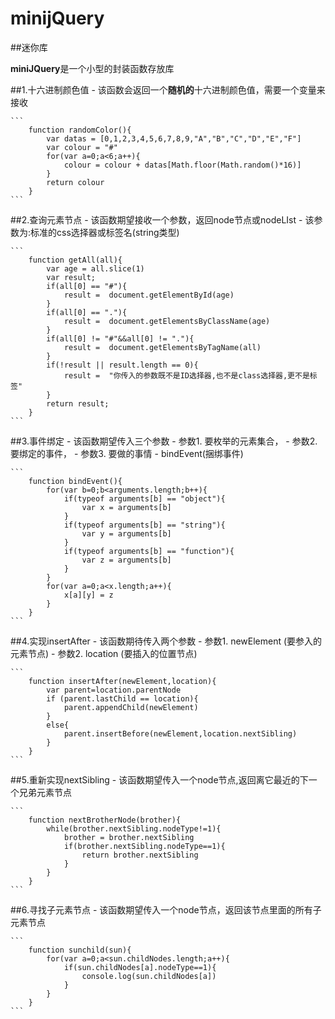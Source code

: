 # minijQuery
##迷你库

**miniJQuery**是一个小型的封装函数存放库

##1.十六进制颜色值
    - 该函数会返回一个**随机的**十六进制颜色值，需要一个变量来接收
    
    ```
        function randomColor(){
        	var datas = [0,1,2,3,4,5,6,7,8,9,"A","B","C","D","E","F"]
        	var colour = "#"
        	for(var a=0;a<6;a++){
        		colour = colour + datas[Math.floor(Math.random()*16)]
        	}
        	return colour
        }
    ```

##2.查询元素节点
    - 该函数期望接收一个参数，返回node节点或nodeLIst
    - 该参数为:标准的css选择器或标签名(string类型)

    ```
        function getAll(all){
        	var age = all.slice(1)
        	var result;
        	if(all[0] == "#"){
        		result =  document.getElementById(age)
        	}
        	if(all[0] == "."){
        		result =  document.getElementsByClassName(age)
        	}
        	if(all[0] != "#"&&all[0] != "."){
        		result =  document.getElementsByTagName(all)
        	}
        	if(!result || result.length == 0){
        		result =  "你传入的参数既不是ID选择器,也不是class选择器,更不是标签"
        	}
        	return result;
        }
    ```

##3.事件绑定
    -    该函数期望传入三个参数
    -    参数1.   要枚举的元素集合，
    -    参数2.   要绑定的事件，
    -    参数3.   要做的事情
    -    bindEvent(捆绑事件)

    ``` 
        function bindEvent(){
        	for(var b=0;b<arguments.length;b++){
        		if(typeof arguments[b] == "object"){
        			var x = arguments[b]
        		}
        		if(typeof arguments[b] == "string"){
        			var y = arguments[b]
        		}
        		if(typeof arguments[b] == "function"){
        			var z = arguments[b]
        		}
        	}
        	for(var a=0;a<x.length;a++){
        		x[a][y] = z	
        	}
        }
    ```

##4.实现insertAfter
    - 该函数期待传入两个参数
    - 参数1. newElement (要参入的元素节点)
    - 参数2. location (要插入的位置节点)

    ```
        function insertAfter(newElement,location){
        	var parent=location.parentNode
        	if (parent.lastChild == location){
        		parent.appendChild(newElement)
        	}
        	else{
        		parent.insertBefore(newElement,location.nextSibling)
        	}
        }
    ```

##5.重新实现nextSibling
    - 该函数期望传入一个node节点,返回离它最近的下一个兄弟元素节点

    ```
        function nextBrotherNode(brother){
        	while(brother.nextSibling.nodeType!=1){
        		brother = brother.nextSibling
        		if(brother.nextSibling.nodeType==1){
        			return brother.nextSibling
        		}
        	}
        }
    ```

##6.寻找子元素节点
    - 该函数期望传入一个node节点，返回该节点里面的所有子元素节点

    ```
        function sunchild(sun){
        	for(var a=0;a<sun.childNodes.length;a++){
        		if(sun.childNodes[a].nodeType==1){
        			console.log(sun.childNodes[a])
        		}
        	}
        }
    ```

